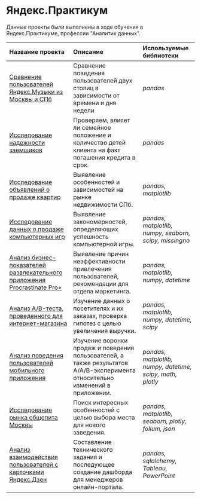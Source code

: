 # Яндекс.Практикум


Данные проекты были выполнены в ходе обучения в Яндекс.Практикуме, профессии "Аналитик данных".

| Название проекта | Описание | Используемые библиотеки | 
| :---------------------- | :---------------------- | :---------------------- |
| [Сравнение пользователей Яндекс.Музыки из Москвы и СПб](https://github.com/MukhinaM/Yandex-Practicum/tree/main/Yandex%20Music) | Сравнение поведения пользователей двух столиц в зависимости от времени и дня недели | *pandas* |
| [Исследование надежности заемщиков](https://github.com/MukhinaM/Yandex-Practicum/tree/main/Credits) | Проверяем, влияет ли семейное положение и количество детей клиента на факт погашения кредита в срок. | *pandas* |
| [Исследование объявлений о продаже квартир](https://github.com/MukhinaM/Yandex-Practicum/tree/main/Real%20Estate) | Выявление особенностей и зависимостей на рынке недвижимости СПб. | *pandas, matplotlib* |
| [Исследование данных о продаже компьютерных игр](https://github.com/MukhinaM/Yandex-Practicum/tree/main/Games) | Выявление закономерностей, определяющих успешность компьютерной игры. | *pandas, matplotlib, numpy, seaborn, scipy, missingno* |
| [Анализ бизнес-показателей развлекательного приложения Procrastinate Pro+](https://github.com/MukhinaM/Yandex-Practicum/tree/main/Entertainment%20App) | Выявление причин неэффективности привлечения пользователей, рекомендации для отдела маркетинга. | *pandas, matplotlib, numpy, datetime* |
| [Анализ A/B-теста, проведенного для интернет-магазина](https://github.com/MukhinaM/Yandex-Practicum/tree/main/E-Commerce) | Изучение данных о посетителях и их заказах, проверка гипотез с целью увеличения выручки. | *pandas, matplotlib, numpy, datetime, scipy* |
| [Анализ поведения пользователей мобильного приложения](https://github.com/MukhinaM/Yandex-Practicum/tree/main/App%20Update) | Изучение воронки продаж и поведения пользователей, а также результатов A/A/B-эксперимента относительно изменений в приложении. | *pandas, matplotlib, numpy, datetime, scipy, math, plotly* |
| [Исследование рынка общепита Москвы](https://github.com/MukhinaM/Yandex-Practicum/tree/main/Public%20Catering) | Поиск интересных особенностей с целью выбора места для нового заведения. | *pandas, matplotlib, seaborn, plotly, folium, json* |
| [Анализ взаимодействия пользователей с карточками Яндекс.Дзен](https://github.com/MukhinaM/Yandex-Practicum/blob/main/Zen%20Users) | Составление технического задания и последующее создание дашборда для менеджеров онлайн-портала. | *pandas, sqlalchemy, Tableau, PowerPoint* |
